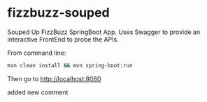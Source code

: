 # fizzbuzz-souped

Souped Up FizzBuzz SpringBoot App. Uses Swagger to provide an interactive FrontEnd to probe the APIs.

From command line:

```bash
mvn clean install && mvn spring-boot:run
```

Then go to [http://localhost:8080](http://localhost:8080)

added new comment

